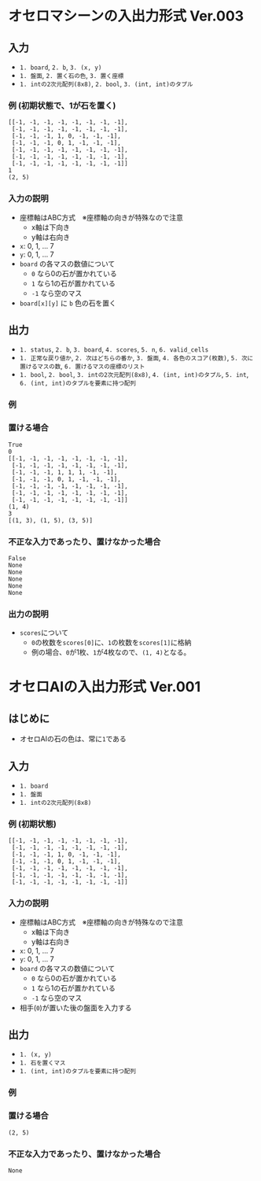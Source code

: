 # オセロマシーンの入出力形式 Ver.003

## 入力
- `1. board`, `2. b`, `3. (x, y)`
- `1. 盤面`, `2. 置く石の色`, `3. 置く座標`
- `1. intの2次元配列(8x8)`, `2. bool`, `3. (int, int)のタプル`

### 例 (初期状態で、1が石を置く)
```
[[-1, -1, -1, -1, -1, -1, -1, -1], 
 [-1, -1, -1, -1, -1, -1, -1, -1],
 [-1, -1, -1, 1, 0, -1, -1, -1],
 [-1, -1, -1, 0, 1, -1, -1, -1],
 [-1, -1, -1, -1, -1, -1, -1, -1], 
 [-1, -1, -1, -1, -1, -1, -1, -1], 
 [-1, -1, -1, -1, -1, -1, -1, -1]]
1
(2, 5)
```
### 入力の説明
- 座標軸はABC方式　※座標軸の向きが特殊なので注意<br>
  - x軸は下向き<br>
  - y軸は右向き<br>
- `x`: 0, 1, ... 7
- `y`: 0, 1, ... 7
- `board` の各マスの数値について
  - `0` なら0の石が置かれている
  - `1` なら1の石が置かれている
  - `-1` なら空のマス
- `board[x][y]` に `b` 色の石を置く

## 出力
- `1. status`, `2. b`, `3. board`, `4. scores`, `5. n`, `6. valid_cells`
- `1. 正常な戻り値か`, `2. 次はどちらの番か`, `3. 盤面`, `4. 各色のスコア(枚数)`, `5. 次に置けるマスの数`, `6. 置けるマスの座標のリスト`
- `1. bool`, `2. bool`, `3. intの2次元配列(8x8)`, `4. (int, int)のタプル`, `5. int`, `6. (int, int)のタプルを要素に持つ配列`

### 例
### 置ける場合
```
True
0
[[-1, -1, -1, -1, -1, -1, -1, -1], 
 [-1, -1, -1, -1, -1, -1, -1, -1],
 [-1, -1, -1, 1, 1, 1, -1, -1],
 [-1, -1, -1, 0, 1, -1, -1, -1],
 [-1, -1, -1, -1, -1, -1, -1, -1], 
 [-1, -1, -1, -1, -1, -1, -1, -1], 
 [-1, -1, -1, -1, -1, -1, -1, -1]]
(1, 4)
3
[(1, 3), (1, 5), (3, 5)]
```
### 不正な入力であったり、置けなかった場合
```
False
None
None
None
None
None
```

### 出力の説明
- `scores`について
  - `0`の枚数を`scores[0]`に、`1`の枚数を`scores[1]`に格納
  - 例の場合、`0`が1枚、`1`が4枚なので、`(1, 4)`となる。


# オセロAIの入出力形式 Ver.001

## はじめに
- オセロAIの石の色は、常に`1`である

## 入力
- `1. board`
- `1. 盤面`
- `1. intの2次元配列(8x8)`

### 例 (初期状態)
```
[[-1, -1, -1, -1, -1, -1, -1, -1], 
 [-1, -1, -1, -1, -1, -1, -1, -1],
 [-1, -1, -1, 1, 0, -1, -1, -1],
 [-1, -1, -1, 0, 1, -1, -1, -1],
 [-1, -1, -1, -1, -1, -1, -1, -1], 
 [-1, -1, -1, -1, -1, -1, -1, -1], 
 [-1, -1, -1, -1, -1, -1, -1, -1]]
```
### 入力の説明
- 座標軸はABC方式　※座標軸の向きが特殊なので注意<br>
  - x軸は下向き<br>
  - y軸は右向き<br>
- `x`: 0, 1, ... 7
- `y`: 0, 1, ... 7
- `board` の各マスの数値について
  - `0` なら0の石が置かれている
  - `1` なら1の石が置かれている
  - `-1` なら空のマス
- 相手(`0`)が置いた後の盤面を入力する

## 出力
- `1. (x, y)`
- `1. 石を置くマス`
- `1. (int, int)のタプルを要素に持つ配列`

### 例
### 置ける場合
```
(2, 5)
```
### 不正な入力であったり、置けなかった場合
```
None
```

<!-- ### 出力の説明 -->
